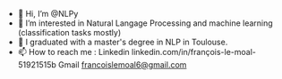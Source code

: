 - 👋 Hi, I’m @NLPy
- 👀 I’m interested in Natural Langage Processing and machine learning (classification tasks mostly)
- 🌱 I graduated with a master's degree in NLP in Toulouse.
- 📫 How to reach me :
Linkedin  linkedin.com/in/françois-le-moal-51921515b
Gmail   francoislemoal6@gmail.com

